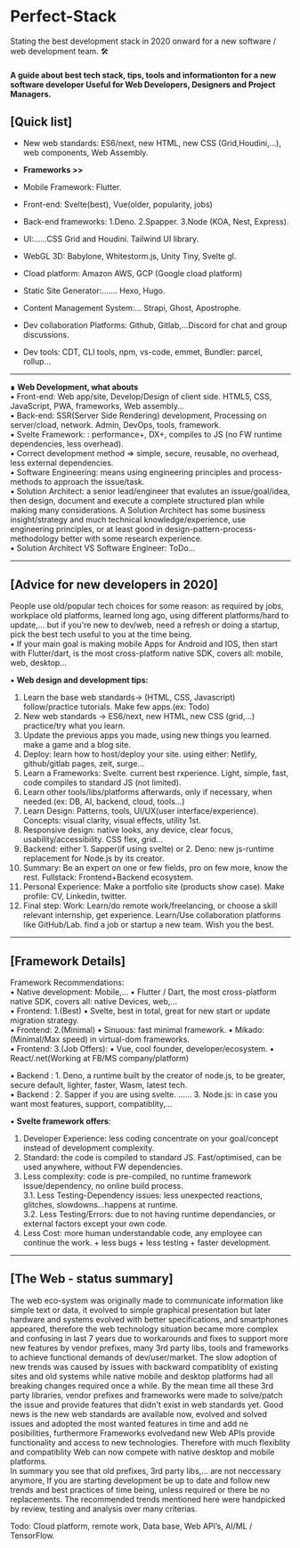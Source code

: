 # Perfect-Stack
Stating the best development stack in 2020 onward for a new software / web development team. 🛠

#### A guide about best tech stack, tips, tools and informationton for a new software developer  Useful for Web Developers, Designers and Project Managers.  

## [Quick list]  

- New web standards: ES6/next, new HTML, new CSS (Grid,Houdini,...), web components, Web Assembly.  

- **Frameworks >>**
 - Mobile Framework: Flutter.  
 - Front-end: Svelte(best), Vue(older, popularity, jobs)  
 - Back-end frameworks: 1.Deno. 2.Spapper. 3.Node (KOA, Nest, Express).  
  
- UI:......CSS Grid and Houdini.  Tailwind UI library.  
- WebGL 3D: Babylone, Whitestorm.js, Unity Tiny, Svelte gl.  
- Cload platform: Amazon AWS, GCP (Google cload platform)  
- Static Site Generator:....... Hexo, Hugo.  
- Content Management System:... Strapi, Ghost, Apostrophe.  
- Dev collaboration Platforms: Github, Gitlab,...Discord for chat and group discussions.  
- Dev tools: CDT, CLI tools, npm, vs-code, emmet, Bundler: parcel, rollup...  
***

∎ **Web Development, what abouts**  
▪ Front-end: Web app/site, Develop/Design of client side. HTML5, CSS, JavaScript, PWA, frameworks, Web assembly...  
▪ Back-end: SSR(Server Side Rendering) development, Processing on server/cload, network. Admin, DevOps, tools, framework.  
▪ Svelte Framework: : performance+, DX+, compiles to JS (no FW runtime dependencies, less overhead).  
▪ Correct development method ⇒ simple, secure, reusable, no overhead, less external dependencies.  
▪ Software Engineering: means using engineering principles and process-methods to approach the issue/task.  
▪ Solution Architect: a senior lead/engineer that evalutes an issue/goal/idea, then design, document and execute a complete structured plan while making many considerations. A Solution Architect has some business insight/strategy and much technical knowledge/experience, use engineering principles, or at least good in design-pattern-process-methodology better with some research experience.  
▪ Solution Architect VS Software Engineer: ToDo...
***

## [Advice for new developers in 2020]

People use old/popular tech choices for some reason: as required by jobs, workplace old platforms, learned long ago, using different platforms/hard to update,... but if you're new to dev/web, need a refresh or doing a startup, pick the best tech useful to you at the time being.  
▪ If your main goal is making mobile Apps for Android and IOS, then start with Flutter/dart, is the most cross-platform native SDK, covers all: mobile, web, desktop...  

▪ **Web design and development tips:**
 1. Learn the base web standards-> (HTML, CSS, Javascript) follow/practice tutorials. Make few apps.(ex: Todo)
 2. New web standards -> ES6/next, new HTML, new CSS (grid,...)  practice/try what you learn.  
 3. Update the previous apps you made, using new things you learned. make a game and a blog site.
 4. Deploy: learn how to host/deploy your site. using either: Netlify, github/gitlab pages, zeit, surge...
 5. Learn a Frameworks: Svelte. current best rxperience. Light, simple, fast, code compiles to standard JS (not limited).  
 6. Learn other tools/libs/platforms afterwards, only if necessary, when needed.(ex: DB, AI, backend, cloud, tools...)  
 7. Learn Design: Patterns, tools, UI/UX(user interface/experience). Concepts: visual clarity, visual effects, utility 1st.  
 8. Responsive design: native looks, any device, clear focus, usability/accessibility. CSS flex, grid...
 9. Backend: either 1. Sapper(if using svelte) or 2. Deno: new js-runtime replacement for Node.js by its creator.  
 10. Summary: Be an expert on one or few fields, pro on few more, know the rest. Fullstack: Frontend+Backend ecosystem.  
 11. Personal Experience: Make a portfolio site (products show case). Make profile: CV, Linkedin, twitter.
 12. Final step: Work: Learn/do remote work/freelancing, or choose a skill relevant internship, get experience. Learn/Use collaboration platforms like GitHub/Lab. find a job or startup a new team.  Wish you the best.  
*** 

## [Framework Details]  
Framework Recommendations:  
▪ Native development: Mobile,... ▪ Flutter / Dart, the most cross-platform native SDK, covers all: native Devices, web,...  
▪ Frontend: 1.(Best) ▪ Svelte, best in total, great for new start or update migration strategy.  
▪ Frontend: 2.(Minimal) ▪ Sinuous: fast minimal framework. ▪ Mikado: (Minimal/Max speed) in virtual-dom frameworks.  
▪ Frontend: 3.(Job Offers): ▪ Vue, cool founder, developer/ecosystem. ▪ React/.net(Working at FB/MS company/platform)

▪ Backend : 1. Deno, a runtime built by the creator of node.js, to be greater, secure default, lighter, faster, Wasm, latest tech.  
▪ Backend : 2. Sapper if you are using svelte. ...... 3. Node.js: in case you want most features, support, compatiblity,...  
  
▪ **Svelte framework offers**:  
1. Developer Experience: less coding concentrate on your goal/concept instead of development complexity.  
2. Standard: the code is compiled to standard JS. Fast/optimised, can be used anywhere, without FW dependencies.  
3. Less complexity: code is pre-compiled, no runtime framework issue/dependency, no online build process.  
3.1. Less Testing-Dependency issues: less unexpected reactions, glitches, slowdowns...happens at runtime.  
3.2. Less Testing/Errors: due to not having runtime dependancies, or external factors except your own code.  
4. Less Cost: more human understandable code, any employee can continue the work. + less bugs + less testing + faster development.  
***  
 
## [The Web - status summary]  
The web eco-system was originally made to communicate information like simple text or data, it evolved to simple graphical presentation but later hardware and systems evolved with better specifications, and smartphones appeared, therefore the web technology situation became more complex and confusing in last 7 years due to workarounds and fixes to support more new features by vendor prefixes, many 3rd party libs, tools and frameworks to achieve functional demands of dev/user/market. The slow adoption of new trends was caused by issues with backward compatiblity of existing sites and old systems while native mobile and desktop platforms had all breaking changes required once a while. By the mean time all these 3rd party libraries, vendor prefixes and frameworks were made to solve/patch the issue and provide features that didn't exist in web standards yet.
Good news is the new web standards are available now, evolved and solved issues and adopted the most wanted features in time and add ne posibilities, furthermore Frameworks evolvedand new Web APIs provide functionality and access to new technologies. Therefore with much flexiblity and compatiblity Web can now compete with native desktop and mobile platforms.  
In summary you see that old prefixes, 3rd party libs,... are not neccessary anymore, If you are starting development be up to date and follow new trends and best practices of time being, unless required or there be no replacements. The recommended trends mentioned here were handpicked by review, testing and analysis over many criterias.  

Todo:  Cloud platform, remote work, Data base, Web API’s, AI/ML / TensorFlow.
